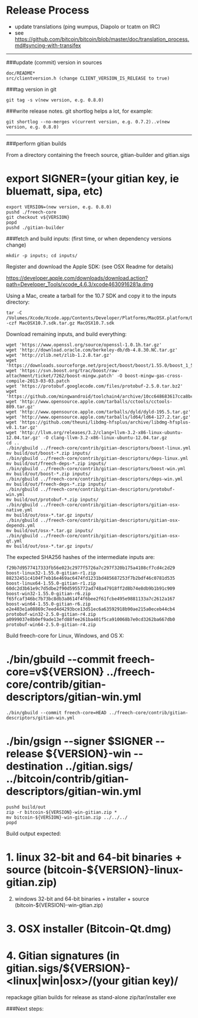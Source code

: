 Release Process
====================

* update translations (ping wumpus, Diapolo or tcatm on IRC)
* see https://github.com/bitcoin/bitcoin/blob/master/doc/translation_process.md#syncing-with-transifex

* * *

###update (commit) version in sources

	doc/README*
	src/clientversion.h (change CLIENT_VERSION_IS_RELEASE to true)

###tag version in git

	git tag -s v(new version, e.g. 0.8.0)

###write release notes. git shortlog helps a lot, for example:

	git shortlog --no-merges v(current version, e.g. 0.7.2)..v(new version, e.g. 0.8.0)

* * *

###perform gitian builds

 From a directory containing the freech source, gitian-builder and gitian.sigs
  
#	export SIGNER=(your gitian key, ie bluematt, sipa, etc)
	export VERSION=(new version, e.g. 0.8.0)
	pushd ./freech-core
	git checkout v${VERSION}
	popd
	pushd ./gitian-builder

###fetch and build inputs: (first time, or when dependency versions change)
 
	mkdir -p inputs; cd inputs/

 Register and download the Apple SDK: (see OSX Readme for details)
 
 https://developer.apple.com/downloads/download.action?path=Developer_Tools/xcode_4.6.3/xcode4630916281a.dmg
 
 Using a Mac, create a tarball for the 10.7 SDK and copy it to the inputs directory:
 
	tar -C /Volumes/Xcode/Xcode.app/Contents/Developer/Platforms/MacOSX.platform/Developer/SDKs/ -czf MacOSX10.7.sdk.tar.gz MacOSX10.7.sdk

 Download remaining inputs, and build everything:
 
	wget 'https://www.openssl.org/source/openssl-1.0.1h.tar.gz'
	wget 'http://download.oracle.com/berkeley-db/db-4.8.30.NC.tar.gz'
	wget 'http://zlib.net/zlib-1.2.8.tar.gz'
	wget 'https://downloads.sourceforge.net/project/boost/boost/1.55.0/boost_1_55_0.tar.bz2'
	wget 'https://svn.boost.org/trac/boost/raw-attachment/ticket/7262/boost-mingw.patch' -O boost-mingw-gas-cross-compile-2013-03-03.patch
	wget 'https://protobuf.googlecode.com/files/protobuf-2.5.0.tar.bz2'
	wget 'https://github.com/mingwandroid/toolchain4/archive/10cc648683617cca8bcbeae507888099b41b530c.tar.gz'
	wget 'http://www.opensource.apple.com/tarballs/cctools/cctools-809.tar.gz'
	wget 'http://www.opensource.apple.com/tarballs/dyld/dyld-195.5.tar.gz'
	wget 'http://www.opensource.apple.com/tarballs/ld64/ld64-127.2.tar.gz'
	wget 'https://github.com/theuni/libdmg-hfsplus/archive/libdmg-hfsplus-v0.1.tar.gz'
	wget 'http://llvm.org/releases/3.2/clang+llvm-3.2-x86-linux-ubuntu-12.04.tar.gz' -O clang-llvm-3.2-x86-linux-ubuntu-12.04.tar.gz
	cd ..
	./bin/gbuild ../freech-core/contrib/gitian-descriptors/boost-linux.yml
	mv build/out/boost-*.zip inputs/
	./bin/gbuild ../freech-core/contrib/gitian-descriptors/deps-linux.yml
	mv build/out/freech-deps-*.zip inputs/
	./bin/gbuild ../freech-core/contrib/gitian-descriptors/boost-win.yml
	mv build/out/boost-*.zip inputs/
	./bin/gbuild ../freech-core/contrib/gitian-descriptors/deps-win.yml
	mv build/out/freech-deps-*.zip inputs/
	./bin/gbuild ../freech-core/contrib/gitian-descriptors/protobuf-win.yml
	mv build/out/protobuf-*.zip inputs/
	./bin/gbuild ../freech-core/contrib/gitian-descriptors/gitian-osx-native.yml
	mv build/out/osx-*.tar.gz inputs/
	./bin/gbuild ../freech-core/contrib/gitian-descriptors/gitian-osx-depends.yml
	mv build/out/osx-*.tar.gz inputs/
	./bin/gbuild ../freech-core/contrib/gitian-descriptors/gitian-osx-qt.yml
	mv build/out/osx-*.tar.gz inputs/

 The expected SHA256 hashes of the intermediate inputs are:

    f29b7d9577417333fb56e023c2977f5726a7c297f320b175a4108cf7cd4c2d29  boost-linux32-1.55.0-gitian-r1.zip
    88232451c4104f7eb16e469ac6474fd1231bd485687253f7b2bdf46c0781d535  boost-linux64-1.55.0-gitian-r1.zip
    60dc2d3b61e9c7d5dbe2f90d5955772ad748a47918ff2d8b74e8db9b1b91c909  boost-win32-1.55.0-gitian-r6.zip
    f65fcaf346bc7b73bc8db3a8614f4f6bee2f61fcbe495e9881133a7c2612a167  boost-win64-1.55.0-gitian-r6.zip
    e2e403e1a08869c7eed4d4293bce13d51ec6a63592918b90ae215a0eceb44cb4  protobuf-win32-2.5.0-gitian-r4.zip
    a0999037e8b0ef9ade13efd88fee261ba401f5ca910068b7e0cd3262ba667db0  protobuf-win64-2.5.0-gitian-r4.zip


 Build freech-core for Linux, Windows, and OS X:
  
#	./bin/gbuild --commit freech-core=v${VERSION} ../freech-core/contrib/gitian-descriptors/gitian-win.yml
	./bin/gbuild --commit freech-core=HEAD ../freech-core/contrib/gitian-descriptors/gitian-win.yml
#	./bin/gsign --signer $SIGNER --release ${VERSION}-win --destination ../gitian.sigs/ ../bitcoin/contrib/gitian-descriptors/gitian-win.yml
	pushd build/out
	zip -r bitcoin-${VERSION}-win-gitian.zip *
	mv bitcoin-${VERSION}-win-gitian.zip ../../../
	popd

  Build output expected:

#  1. linux 32-bit and 64-bit binaries + source (bitcoin-${VERSION}-linux-gitian.zip)
  2. windows 32-bit and 64-bit binaries + installer + source (bitcoin-${VERSION}-win-gitian.zip)
#  3. OSX installer (Bitcoin-Qt.dmg)
#  4. Gitian signatures (in gitian.sigs/${VERSION}-<linux|win|osx>/(your gitian key)/

repackage gitian builds for release as stand-alone zip/tar/installer exe

###Next steps:


